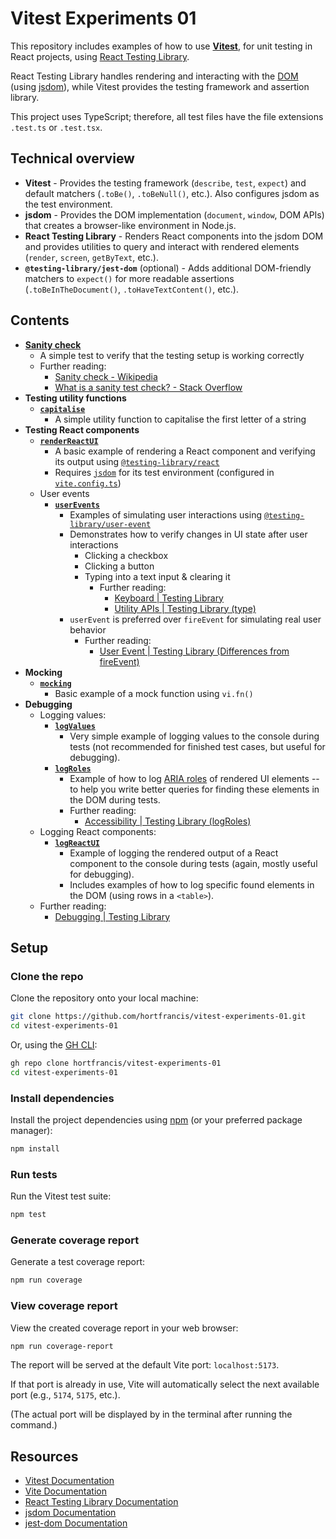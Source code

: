 # Vitest Experiments 01

This repository includes examples of how to use [**Vitest**](https://vitest.dev/), for unit testing in React projects, using [React Testing Library](https://testing-library.com/docs/react-testing-library/intro/).

React Testing Library handles rendering and interacting with the [DOM](https://developer.mozilla.org/en-US/docs/Web/API/Document_Object_Model) (using [jsdom](https://github.com/jsdom/jsdom)), while Vitest provides the testing framework and assertion library.

This project uses TypeScript; therefore, all test files have the file extensions `.test.ts` or `.test.tsx`.

## Technical overview

- **Vitest** - Provides the testing framework (`describe`, `test`, `expect`) and default matchers (`.toBe()`, `.toBeNull()`, etc.). Also configures jsdom as the test environment.
- **jsdom** - Provides the DOM implementation (`document`, `window`, DOM APIs) that creates a browser-like environment in Node.js.
- **React Testing Library** - Renders React components into the jsdom DOM and provides utilities to query and interact with rendered elements (`render`, `screen`, `getByText`, etc.).
- **`@testing-library/jest-dom`** (optional) - Adds additional DOM-friendly matchers to `expect()` for more readable assertions (`.toBeInTheDocument()`, `.toHaveTextContent()`, etc.).

## Contents

- [**Sanity check**](./tests/sanity-check.test.ts)
  - A simple test to verify that the testing setup is working correctly
  - Further reading:
    - [Sanity check - Wikipedia](https://en.wikipedia.org/wiki/Sanity_check)
    - [What is a sanity test check? - Stack Overflow](https://stackoverflow.com/questions/4055733/what-is-a-sanity-test-check)
- **Testing utility functions**
  - [**`capitalise`**](./tests/capitalise.test.ts)
    - A simple utility function to capitalise the first letter of a string
- **Testing React components**
  - [**`renderReactUI`**](./tests/renderReactUI.test.tsx)
    - A basic example of rendering a React component and verifying its output using [`@testing-library/react`](https://testing-library.com/docs/react-testing-library/intro/)
    - Requires [`jsdom`](https://github.com/jsdom/jsdom) for its test environment (configured in [`vite.config.ts`](./vite.config.ts))
  - User events
    - [**`userEvents`**](./tests/userEvents.test.tsx)
      - Examples of simulating user interactions using [`@testing-library/user-event`](https://github.com/testing-library/user-event)
      - Demonstrates how to verify changes in UI state after user interactions
        - Clicking a checkbox
        - Clicking a button
        - Typing into a text input & clearing it
          - Further reading:
            - [Keyboard | Testing Library](https://testing-library.com/docs/user-event/keyboard)
            - [Utility APIs | Testing Library (type)](https://testing-library.com/docs/user-event/utility#type)
      - `userEvent` is preferred over `fireEvent` for simulating real user behavior
        - Further reading:
          - [User Event | Testing Library (Differences from fireEvent)](https://testing-library.com/docs/user-event/intro/#differences-from-fireevent)
- **Mocking**
  - [**`mocking`**](./tests/mocking.test.ts)
    - Basic example of a mock function using `vi.fn()`
- **Debugging**
  - Logging values:
    - [**`logValues`**](./tests/logValues.test.ts)
      - Very simple example of logging values to the console during tests (not recommended for finished test cases, but useful for debugging).
    - [**`logRoles`**](./tests/logRoles.test.tsx)
      - Example of how to log [ARIA roles](https://developer.mozilla.org/en-US/docs/Web/Accessibility/ARIA/Reference/Roles) of rendered UI elements -- to help you write better queries for finding these elements in the DOM during tests.
      - Further reading:
        - [Accessibility | Testing Library (logRoles)](https://testing-library.com/docs/dom-testing-library/api-accessibility#logroles)
  - Logging React components:
    - [**`logReactUI`**](./tests/logReactUI.test.tsx)
      - Example of logging the rendered output of a React component to the console during tests (again, mostly useful for debugging).
      - Includes examples of how to log specific found elements in the DOM (using rows in a `<table>`).
  - Further reading:
    - [Debugging | Testing Library](https://testing-library.com/docs/dom-testing-library/api-debugging)

## Setup

### Clone the repo

Clone the repository onto your local machine:

```bash
git clone https://github.com/hortfrancis/vitest-experiments-01.git
cd vitest-experiments-01
```

Or, using the [GH CLI](https://cli.github.com/):

```bash
gh repo clone hortfrancis/vitest-experiments-01
cd vitest-experiments-01
```

### Install dependencies

Install the project dependencies using [npm](https://www.npmjs.com/) (or your preferred package manager):

```bash
npm install
```

### Run tests

Run the Vitest test suite:

```bash
npm test
```

### Generate coverage report

Generate a test coverage report:

```bash
npm run coverage
```

### View coverage report

View the created coverage report in your web browser:

```bash
npm run coverage-report
```

The report will be served at the default Vite port: `localhost:5173`.

If that port is already in use, Vite will automatically select the next available port (e.g., `5174`, `5175`, etc.).

(The actual port will be displayed by in the terminal after running the command.)

## Resources

- [Vitest Documentation](https://vitest.dev/)
- [Vite Documentation](https://vite.dev/)
- [React Testing Library Documentation](https://testing-library.com/docs/react-testing-library/intro/)
- [jsdom Documentation](https://github.com/jsdom/jsdom)
- [jest-dom Documentation](https://github.com/testing-library/jest-dom)
